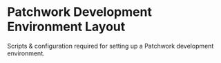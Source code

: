 Patchwork Development Environment Layout
===========

Scripts &amp; configuration required for setting up a Patchwork development environment.

